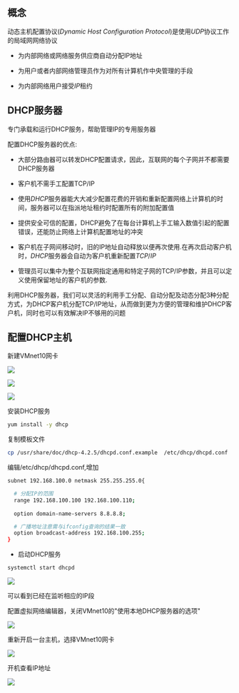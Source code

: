 <!--
 * @Description: 
 * @Version: 1.0
 * @Author: DaLao
 * @Email: dalao_li@163.com
 * @Date: 2021-03-24 17:08:04
 * @LastEditors: DaLao
 * @LastEditTime: 2022-01-03 11:35:06
-->


## 概念

动态主机配置协议($Dynamic$ $Host$ $Configuration$ $Protocol$)是使用$UDP$协议工作的局域网网络协议


- 为内部网络或网络服务供应商自动分配IP地址

- 为用户或者内部网络管理员作为对所有计算机作中央管理的手段

- 为内部网络用户接受$IP$租约

## DHCP服务器

专门承载和运行DHCP服务，帮助管理IP的专用服务器

配置DHCP服务器的优点:

- 大部分路由器可以转发DHCP配置请求，因此，互联网的每个子网并不都需要DHCP服务器

- 客户机不需手工配置TCP/IP

- 使用$DHCP$服务器能大大减少配置花费的开销和重新配置网络上计算机的时间，服务器可以在指派地址租约时配置所有的附加配置值

- 提供安全可信的配置，DHCP避免了在每台计算机上手工输入数值引起的配置错误，还能防止网络上计算机配置地址的冲突

- 客户机在子网间移动时，旧的IP地址自动释放以便再次使用.在再次启动客户机时，$DHCP$服务器会自动为客户机重新配置$TCP/IP$

- 管理员可以集中为整个互联网指定通用和特定子网的TCP/IP参数，并且可以定义使用保留地址的客户机的参数.

利用DHCP服务器，我们可以灵活的利用手工分配、自动分配及动态分配3种分配方式，为DHCP客户机分配TCP/IP地址，从而做到更为方便的管理和维护DHCP客户机，同时也可以有效解决IP不够用的问题

## 配置DHCP主机

新建VMnet10网卡

![](https://cdn.hurra.ltd/img/20210325105620.png)

![](https://cdn.hurra.ltd/img/20210325105957.png)

![](https://cdn.hurra.ltd/img/20210325110230.png)

安装DHCP服务

```sh
yum install -y dhcp
```

复制模板文件

```sh
cp /usr/share/doc/dhcp-4.2.5/dhcpd.conf.example  /etc/dhcp/dhcpd.conf 
```

编辑/etc/dhcp/dhcpd.conf,增加

```sh
subnet 192.168.100.0 netmask 255.255.255.0{

  # 分配IP的范围
  range 192.168.100.100 192.168.100.110;
  
  option domain-name-servers 8.8.8.8;

  # 广播地址注意需与ifconfig查询的结果一致
  option broadcast-address 192.168.100.255;
}
```

- 启动DHCP服务

```sh
systemctl start dhcpd
```

![](https://cdn.hurra.ltd/img/20210325112141.png)

可以看到已经在监听相应的IP段


配置虚拟网络编辑器，关闭VMnet10的"使用本地DHCP服务器的选项"

![](https://cdn.hurra.ltd/img/20210325112452.png)

重新开启一台主机，选择VMnet10网卡

![](https://cdn.hurra.ltd/img/20210325112725.png)

开机查看IP地址

![](https://cdn.hurra.ltd/img/20210325113017.png)